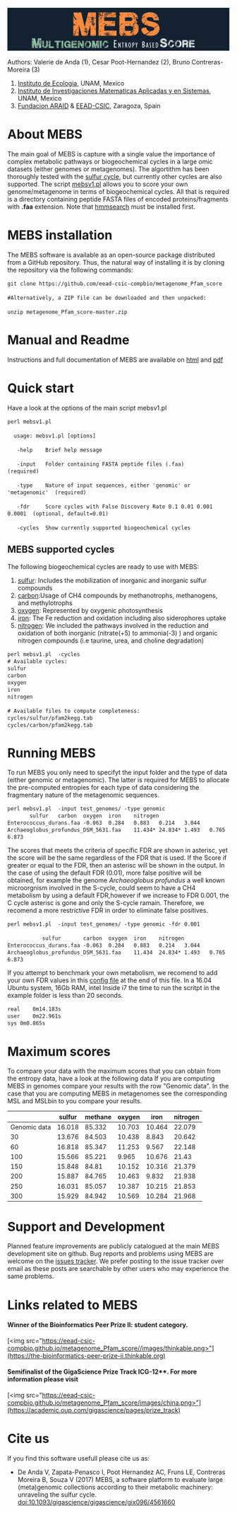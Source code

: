 ![MEBS](./images/MEBS.png) 

Authors: Valerie de Anda (1), Cesar Poot-Hernandez (2), Bruno Contreras-Moreira (3)

1. [Instituto de Ecologia](http://web.ecologia.unam.mx), UNAM, Mexico
2. [Instituto de Investigaciones Matematicas Aplicadas y en Sistemas](http://www.iimas.unam.mx), UNAM, Mexico
3. [Fundacion ARAID](http://www.araid.es) & [EEAD-CSIC](http://www.eead.csic.es), Zaragoza, Spain


# About MEBS

The main goal of MEBS is capture with a single value  the importance of complex metabolic pathways or biogeochemical cycles in a large omic datasets (either genomes or metagenomes). The algortithm has been thoroughly tested with the [sulfur cycle](https://academic.oup.com/gigascience/article/6/11/1/4561660), but currently other cycles are also supported. The script [mebsv1.pl](./mebsv1.pl) allows you to score your  own genome/metagenome in terms of biogeochemical cycles. 
All that is required is a directory containing peptide FASTA files of encoded proteins/fragments with **.faa** extension.
Note that [hmmsearch](http://hmmer.org/download.html) must be installed first.

# MEBS installation 

The MEBS software is available as an open-source package distributed from a GitHub repository. Thus,
the natural way of installing it is by cloning the repository via the following commands:

```
git clone https://github.com/eead-csic-compbio/metagenome_Pfam_score

#Alternatively, a ZIP file can be downloaded and then unpacked:

unzip metagenome_Pfam_score-master.zip
```


# Manual and Readme 

Instructions and full documentation of MEBS are available on [html](https://eead-csic-compbio.github.io/metagenome_Pfam_score/READMEv1.html) and [pdf](https://eead-csic-compbio.github.io/metagenome_Pfam_score/manual.v1.pdf)


# Quick start  
Have a look at the options of the main script mebsv1.pl


```
perl mebsv1.pl

  usage: mebsv1.pl [options] 

   -help    Brief help message
   
   -input   Folder containing FASTA peptide files (.faa)                  (required)

   -type    Nature of input sequences, either 'genomic' or 'metagenomic'  (required)

   -fdr     Score cycles with False Discovery Rate 0.1 0.01 0.001 0.0001  (optional, default=0.01)

   -cycles  Show currently supported biogeochemical cycles
```

## MEBS supported cycles

 The following biogeochemical cycles  are ready to use with MEBS:
 
1. [sulfur](./cycles/sulfur): Includes the  mobilization of inorganic and inorganic sulfur compounds
2. [carbon](./cycles/carbon):Usage of CH4 compounds  by methanotrophs, methanogens, and methylotrophs
3. [oxygen](./cles/oxygen): Represented by oxygenic photosynthesis
4. [iron](./cycles/iron): The Fe reduction and oxidation including also  siderophores uptake
5. [nitrogen](./cycles/nitrogen): We included the pathways involved in the reduction and oxidation of both inorganic (nitrate(+5) to ammonia(-3) ) and organic nitrogen compounds (i.e taurine, urea, and choline degradation)


```
perl mebsv1.pl  -cycles 
# Available cycles:
sulfur
carbon
oxygen
iron
nitrogen

# Available files to compute completeness:
cycles/sulfur/pfam2kegg.tab
cycles/carbon/pfam2kegg.tab
```

# Running MEBS   

To run MEBS you only need to specifyt the input folder and the  type of data  (either genomic or metagenomic). The latter is  required for MEBS to allocate the  pre-computed entropies  for each type of data considering the fragmentary nature of the metagenomic sequences. 


```
perl mebsv1.pl  -input test_genomes/ -type genomic 
	   sulfur	carbon	oxygen	iron	nitrogen
Enterococcus_durans.faa	-0.063	0.284	0.883	0.214	3.044
Archaeoglobus_profundus_DSM_5631.faa	11.434*	24.834*	1.493	0.765	6.873
```

The scores that meets the criteria of specific  FDR  are shown in asterisc, yet the score will be the same regardless of the FDR that is used. If the Score if greater or equal to the FDR, then an asterisc  will be shown in the output. In the case of using the  default FDR (0.01), more false positive will be obtained, for example the genome *Archaeoglobus profundus* a well known microorgnism involved in the S-cycle, could seem to have a CH4 metabolism by using a default FDR,however if we increase to FDR 0.001, the C cycle asterisc is gone and only the  S-cycle ramain. Therefore,  we recomend a more restrictive FDR in order to eliminate false positives.


```
perl mebsv1.pl  -input test_genomes/ -type genomic -fdr 0.001

           sulfur       carbon  oxygen  iron    nitrogen
Enterococcus_durans.faa -0.063  0.284   0.883   0.214   3.044
Archaeoglobus_profundus_DSM_5631.faa    11.434	24.834* 1.493   0.765   6.873
```  

If you attempt to benchmark your own metabolism, we recomend to add your own FDR values in this [config file](./config.txt) at the end of this file. 
In a 16.04 Ubuntu system, 16Gb RAM, intel Inside i7 the time to run the scritpt  in the example folder is less than 20 seconds. 

```
real	0m14.183s
user	0m22.961s
sys	0m0.865s
```

# Maximum scores 

To compare your data with the maximum  scores that you can obtain from the entropy data, have a look at the following data
If you are computing MEBS in genomes compare your results with the row "Genomic data". In the case that you are computing MEBS in metagenomes see the corresponding MSL and MSLbin to you compare your results. 


|      | sulfur | methane | oxygen | iron   | nitrogen |
|------|--------|---------|--------|--------|----------|
| Genomic data | 16.018 | 85.332  | 10.703 | 10.464 | 22.079   |
| 30   | 13.676 | 84.503  | 10.438 | 8.843  | 20.642   |
| 60   | 16.818 | 85.347  | 11.253 | 9.567  | 22.148   |
| 100  | 15.566 | 85.221  | 9.965  | 10.676 | 21.43    |
| 150  | 15.848 | 84.81   | 10.152 | 10.316 | 21.379   |
| 200  | 15.887 | 84.765  | 10.463 | 9.832  | 21.938   |
| 250  | 16.031 | 85.057  | 10.387 | 10.215 | 21.853   |
| 300  | 15.929 | 84.942  | 10.569 | 10.284 | 21.968   |



# Support and Development

Planned feature improvements are publicly catalogued at the main MEBS development site on github. Bug reports and problems using MEBS  are welcome on the [issues tracker](https://github.com/eead-csic-compbio/metagenome_Pfam_score/issues). We prefer posting to the issue tracker over email as these posts are searchable by other users who may experience the same problems.


# Links related to MEBS 

#### Winner of the Bioinformatics Peer Prize II: student category. 

[<img  src="https://eead-csic-compbio.github.io/metagenome_Pfam_score//images/thinkable.png>"](https://the-bioinformatics-peer-prize-ii.thinkable.org)


#### Semifinalist of the GigaScience Prize Track ICG-12**. For more information please visit 

[<img  src="https://eead-csic-compbio.github.io/metagenome_Pfam_score/images/china.png>"](https://academic.oup.com/gigascience/pages/prize_track)

  
  
# Cite us
If you find this software usefull please cite us as: 

+ De Anda V, Zapata-Penasco I, Poot Hernandez AC, Fruns LE, Contreras Moreira B, Souza V (2017) MEBS, a software platform to evaluate large (meta)genomic collections according to their metabolic machinery: unraveling the sulfur cycle. [doi:10.1093/gigascience/gigascience/gix096/4561660](https://academic.oup.com/gigascience/advance-article/doi/10.1093/gigascience/gix096/4561660)
<!--[doi:10.1101/191288 ](https://www.biorxiv.org/content/early/2017/09/20/191288)-->






